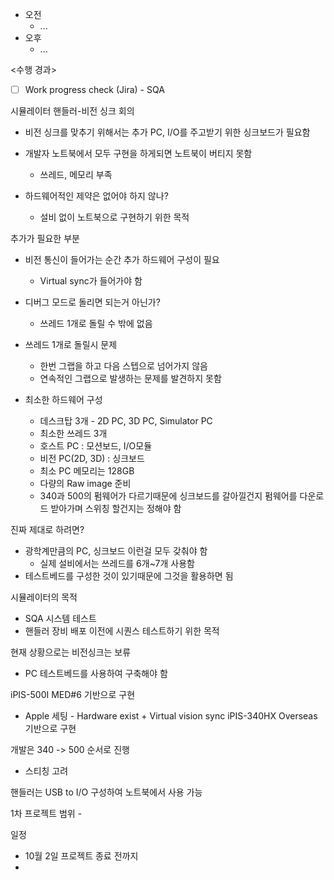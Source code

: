 - 오전
	- ...
- 오후
	- ...

<수행 경과>
- [ ] Work progress check (Jira) - SQA

시뮬레이터 핸들러-비전 싱크 회의
- 비전 싱크를 맞추기 위해서는 추가 PC, I/O를 주고받기 위한 싱크보드가 필요함
- 개발자 노트북에서 모두 구현을 하게되면 노트북이 버티지 못함
	- 쓰레드, 메모리 부족

- 하드웨어적인 제약은 없어야 하지 않나?
	- 설비 없이 노트북으로 구현하기 위한 목적

추가가 필요한 부분
- 비전 통신이 들어가는 순간 추가 하드웨어 구성이 필요
	- Virtual sync가 들어가야 함

- 디버그 모드로 돌리면 되는거 아닌가?
	- 쓰레드 1개로 돌릴 수 밖에 없음

- 쓰레드 1개로 돌릴시 문제
	- 한번 그랩을 하고 다음 스텝으로 넘어가지 않음
	- 연속적인 그랩으로 발생하는 문제를 발견하지 못함

- 최소한 하드웨어 구성
	- 데스크탑 3개 - 2D PC, 3D PC, Simulator PC
	- 최소한 쓰레드 3개
	- 호스트 PC : 모션보드, I/O모듈
	- 비전 PC(2D, 3D) : 싱크보드
	- 최소 PC 메모리는 128GB
	- 다량의 Raw image 준비
	- 340과 500의 펌웨어가 다르기때문에 싱크보드를 갈아낄건지 펌웨어를 다운로드 받아가며 스위칭 할건지는 정해야 함

진짜 제대로 하려면?
- 광학계만큼의 PC, 싱크보드 이런걸 모두 갖춰야 함
	- 실제 설비에서는 쓰레드를 6개~7개 사용함
- 테스트베드를 구성한 것이 있기때문에 그것을 활용하면 됨

시뮬레이터의 목적
- SQA 시스템 테스트
- 핸들러 장비 배포 이전에 시퀀스 테스트하기 위한 목적

현재 상황으로는 비전싱크는 보류
- PC 테스트베드를 사용하여 구축해야 함

iPIS-500I MED#6 기반으로 구현
- Apple 세팅 - Hardware exist + Virtual vision sync
iPIS-340HX Overseas 기반으로 구현

개발은 340 -> 500 순서로 진행
- 스티칭 고려

핸들러는 USB to I/O 구성하여 노트북에서 사용 가능

1차 프로젝트 범위 - 

일정
- 10월 2일 프로젝트 종료 전까지
- 
